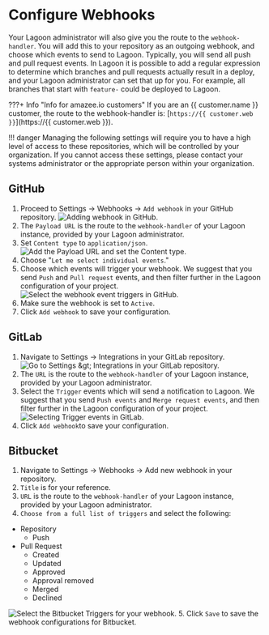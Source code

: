 # Configure Webhooks

Your Lagoon administrator will also give you the route to the `webhook-handler`. You will add this to your repository as an outgoing webhook, and choose which events to send to Lagoon. Typically, you will send all push and pull request events. In Lagoon it is possible to add a regular expression to determine which branches and pull requests actually result in a deploy, and your Lagoon administrator can set that up for you. For example, all branches that start with `feature-` could be deployed to Lagoon.

<!-- markdown-link-check-disable -->
???+ Info "Info for amazee.io customers"
    If you are an {{ customer.name }} customer, the route to the webhook-handler is: [`https://{{ customer.web }}`](https://{{ customer.web }}).
    <!-- markdown-link-check-enable -->

!!! danger
      Managing the following settings will require you to have a high level of access to these repositories, which will be controlled by your organization. If you cannot access these settings, please contact your systems administrator or the appropriate person within your organization.

## GitHub

1. Proceed to Settings -&gt; Webhooks -&gt; `Add webhook` in your GitHub repository.
  ![Adding webhook in GitHub.](./webhooks-2020-01-23-12-40-16.png)
2. The `Payload URL` is the route to the `webhook-handler` of your Lagoon instance, provided by your Lagoon administrator.
3. Set `Content type` to `application/json`.
  ![Add the Payload URL and set the Content type.](./gh_webhook_1.png)
4. Choose "`Let me select individual events`."
5. Choose which events will trigger your webhook. We suggest that you send `Push` and `Pull request` events, and then filter further in the Lagoon configuration of your project.
  ![Select the webhook event triggers in GitHub.](./gh_webhook_2.png)
6. Make sure the webhook is set to `Active`.
7. Click `Add webhook` to save your configuration.

## GitLab

1. Navigate to Settings -&gt; Integrations in your GitLab repository.
  ![Go to Settings &amp;gt; Integrations in your GitLab repository.](./gitlab-settings.png)
2. The `URL` is the route to the `webhook-handler` of your Lagoon instance, provided by your Lagoon administrator.
3. Select the `Trigger` events which will send a notification to Lagoon. We suggest that you send `Push events` and `Merge request events`, and then filter further in the Lagoon configuration of your project.
  ![Selecting Trigger events in GitLab.](./gitlab_webhook.png)
4. Click `Add webhook`to save your configuration.

## Bitbucket

1. Navigate to Settings -&gt; Webhooks -&gt; Add new webhook in your repository.
2. `Title` is for your reference.
3. `URL` is the route to the `webhook-handler` of your Lagoon instance, provided by your Lagoon administrator.
4. `Choose from a full list of triggers` and select the following:

  * Repository
    * Push
  * Pull Request
    * Created
    * Updated
    * Approved
    * Approval removed
    * Merged
    * Declined

  ![Select the Bitbucket Triggers for your webhook. ](./bb_webhook_1.png)
5. Click `Save` to save the webhook configurations for Bitbucket.
